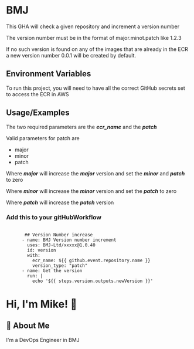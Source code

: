 
# BMJ

This GHA will check a given repository and increment a version number

The version number must be in the format of major.minot.patch like 1.2.3

If no such version is found on any of the images that are already in the ECR a new version number 0.0.1 
will be created by default.




## Environment Variables

To run this project, you will need to have all the correct GitHub secrets set to access the ECR in AWS


## Usage/Examples

The two required parameters are the ***ecr_name*** and the ***patch***

Valid parameters for patch are 
* major
* minor
* patch

Where ***major*** will increase the ***major*** version and set the ***minor*** and ***patch*** to zero

Where ***minor*** will increase the ***minor*** version and set the ***patch*** to zero

Where ***patch*** will increase the ***patch*** version

### Add this to your gitHubWorkflow


```

       ## Version Number increase
      - name: BMJ Version number increment
        uses: BMJ-Ltd/xxxxx@1.0.40
        id: version
        with:
          ecr_name: ${{ github.event.repository.name }}
          version_type: "patch"
      - name: Get the version
        run: |
          echo '${{ steps.version.outputs.newVersion }}'

```


# Hi, I'm Mike! 👋


## 🚀 About Me
I'm a DevOps Engineer in BMJ

